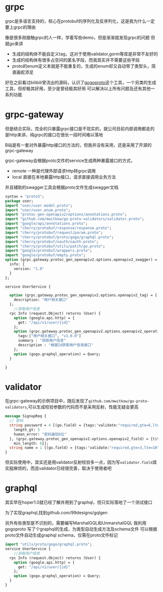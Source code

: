 # grpc
grpc是多语言支持的，核心在protobuf的序列化及反序列化，这是我为什么一定要上grpc的理由

像是很多刚接触grpc的人一样，学着写些demo，但是渐渐就发现grpc的问题
但就go来讲
- 生成的结构体不能自定义tag，这对于使用validator,gorm等库是非常不友好的
- 生成的结构体有很多占空间的匿名字段，而我其实并不需要这些字段
- proto的enum定义本就是不能重复的，生成的enum却又自动带了类型头，简直画蛇添足

好在之前看过bilibili曾流出的源码，认识了[gogoproto](https://github.com/gogo/protobuf)这个工具，一个另类的生成工具，但却极其好用，至少是曾经极其好用
可以解决以上所有问题及还有其他一系列功能



# grpc-gateway

但是结合实际，完全的只暴露grpc接口是不现实的，就公司目前内部调用都走的是http来讲，纯grpc的接口在很长一段时间难以落地

B站是有一套对外暴露http接口的方法的，但我并没有采用，还是采用了开源的grpc-gateway

grpc-gateway会根据proto文件的service生成两种暴露接口的方式，
- remote 一种是代理外部请求http转grpc调用
- local 直接在本地暴露http接口，请求直接调用业务方法

并且辅助的swagger工具会根据proto文件生成swagger文档
```protobuf
syntax = "proto3";
package user;
import "user/user.model.proto";
import "user/user.enum.proto";
import "protoc-gen-openapiv2/options/annotations.proto";
import "github.com/mwitkow/go-proto-validators/validator.proto";
import "google/api/annotations.proto";
import "cherry/protobuf/response/response.proto";
import "cherry/protobuf/request/param.proto";
import "cherry/protobuf/proto/gogo/graphql.proto";
import "cherry/protobuf/oauth/oauth.proto";
import "cherry/protobuf/utils/patch/go.proto";
import "google/protobuf/wrappers.proto";
import "google/protobuf/empty.proto";
option (grpc.gateway.protoc_gen_openapiv2.options.openapiv2_swagger) = {
  info: {
    version: "1.0"
  }
};

service UserService {

  option (grpc.gateway.protoc_gen_openapiv2.options.openapiv2_tag) = {
    description: "用户相关接口"
  };
    //获取用户信息
  rpc Info (request.Object) returns (User) {
    option (google.api.http) = {
      get: "/api/v1/user/{id}"
    };
    option (grpc.gateway.protoc_gen_openapiv2.options.openapiv2_operation) = {
      tags:["用户相关接口", "v1.0.0"]
      summary : "获取用户信息"
      description : "根据Id获取用户信息接口"
    };
    option (gogo.graphql_operation) = Query;
  }

}
```
# validator
在grpc-gateway的示例项目中，随后发现了`github.com/mwitkow/go-proto-validators`,可以生成校验参数的代码而不是采用反射，性能无疑会更高
```proto
message SignupReq {
  // 密码
  string password = 4 [(go.field) = {tags:'validate:"required,gte=6,lte=15" annotation:"密码"'}, (validator.field) = {
    length_gt: 5
    human_error: "密码最短6位"
  }, (grpc.gateway.protoc_gen_openapiv2.options.openapiv2_field) = {title: "密码"
    min_length: 6}];
  string name = 1 [(go.field) = {tags:'validate:"required,gte=3,lte=10" annotation:"昵称"'}];
}
```
但实际使用中，其实还是用validator反射校验多一点，因为写`validator.field`其实挺麻烦的，而且validator已经很完善，取决于使用者吧

# graphql
其实早在hoper1.0就已经了解并用到了graphql，但只实际落地了一个测试接口

为了实现graphql,找到github.com/99designs/gqlgen

另外有些类型是不识别的，需要编写MarshalGQL和UnmarshalGQL
我利用gogoproto 写了个graphql的生成，为类型自动生成方法及schema文件
可以根据proto文件自动生成graphql schema，仅需在proto文件标记
```proto
import "utils/proto/gogo/graphql.proto";
service UserService {
    //获取用户信息
  rpc Info (request.Object) returns (User) {
    option (google.api.http) = {
      get: "/api/v1/user/{id}"
    };
    option (gogo.graphql_operation) = Query;
  }
}
```
